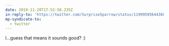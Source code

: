```yaml
---
date: 2019-11-28T17:52:58.235Z
in-reply-to: 'https://twitter.com/SurpriseSparrow/status/1199959564436815872'
mp-syndicate-to:
  - twitter
---
```


I...guess that means it sounds good? :)
